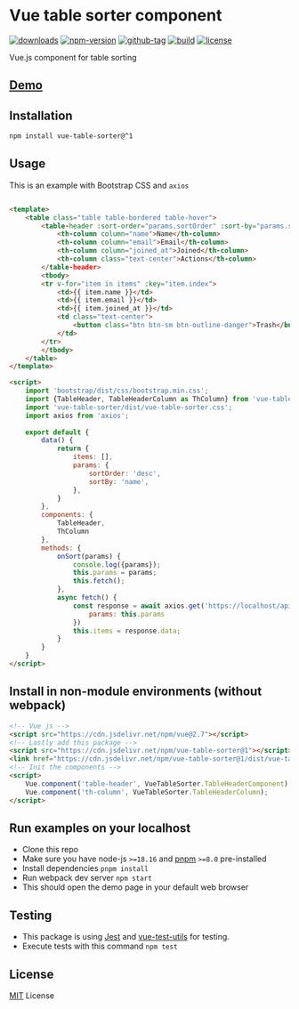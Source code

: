 # Vue table sorter component

[![downloads](https://badgen.net/npm/dt/vue-table-sorter)](https://npm-stat.com/charts.html?package=vue-table-sorter&from=2022-01-01)
[![npm-version](https://badgen.net/npm/v/vue-table-sorter)](https://www.npmjs.com/package/vue-table-sorter)
[![github-tag](https://badgen.net/github/tag/ankurk91/vue-table-sorter)](https://github.com/ankurk91/vue-table-sorter/tags)
[![build](https://github.com/ankurk91/vue-table-sorter/workflows/build/badge.svg)](https://github.com/ankurk91/vue-table-sorter/actions)
[![license](https://badgen.net/github/license/ankurk91/vue-table-sorter)](LICENSE.txt)

Vue.js component for table sorting

## [Demo](https://ankurk91.github.io/vue-table-sorter/)

## Installation

```bash
npm install vue-table-sorter@^1 
```

## Usage

This is an example with Bootstrap CSS and `axios`

```html

<template>
    <table class="table table-bordered table-hover">
        <table-header :sort-order="params.sortOrder" :sort-by="params.sortBy" @sort="onSort">
            <th-column column="name">Name</th-column>
            <th-column column="email">Email</th-column>
            <th-column column="joined_at">Joined</th-column>
            <th-column class="text-center">Actions</th-column>
        </table-header>
        <tbody>
        <tr v-for="item in items" :key="item.index">
            <td>{{ item.name }}</td>
            <td>{{ item.email }}</td>
            <td>{{ item.joined_at }}</td>
            <td class="text-center">
                <button class="btn btn-sm btn-outline-danger">Trash</button>
            </td>
        </tr>
        </tbody>
    </table>
</template>

<script>
    import 'bootstrap/dist/css/bootstrap.min.css';
    import {TableHeader, TableHeaderColumn as ThColumn} from 'vue-table-sorter';
    import 'vue-table-sorter/dist/vue-table-sorter.css';
    import axios from 'axios';
    
    export default {
        data() {
            return {
                items: [],
                params: {
                    sortOrder: 'desc',
                    sortBy: 'name',
                },
            }
        },
        components: {
            TableHeader,
            ThColumn
        },
        methods: {
            onSort(params) {
                console.log({params});
                this.params = params;
                this.fetch();
            },
            async fetch() {
                const response = await axios.get('https://localhost/api/items', {
                    params: this.params
                })
                this.items = response.data;
            }
        }
    }
</script>
```

## Install in non-module environments (without webpack)

```html
<!-- Vue js -->
<script src="https://cdn.jsdelivr.net/npm/vue@2.7"></script>
<!-- Lastly add this package -->
<script src="https://cdn.jsdelivr.net/npm/vue-table-sorter@1"></script>
<link href="https://cdn.jsdelivr.net/npm/vue-table-sorter@1/dist/vue-table-sorter.css" rel="stylesheet">
<!-- Init the components -->
<script>
    Vue.component('table-header', VueTableSorter.TableHeaderComponent);
    Vue.component('th-column', VueTableSorter.TableHeaderColumn);
</script>
```

## Run examples on your localhost

* Clone this repo
* Make sure you have node-js `>=18.16` and [pnpm](https://pnpm.io/) `>=8.0` pre-installed
* Install dependencies `pnpm install`
* Run webpack dev server `npm start`
* This should open the demo page in your default web browser

## Testing

* This package is using [Jest](https://github.com/facebook/jest)
  and [vue-test-utils](https://github.com/vuejs/vue-test-utils) for testing.
* Execute tests with this command `npm test`

## License

[MIT](LICENSE.txt) License
